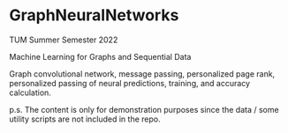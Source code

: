 # GraphNeuralNetworks

TUM Summer Semester 2022

Machine Learning for Graphs and Sequential Data

Graph convolutional network, message passing, personalized page rank, personalized passing of neural predictions, training, and accuracy calculation.

p.s. The content is only for demonstration purposes since the data / some utility scripts are not included in the repo.

